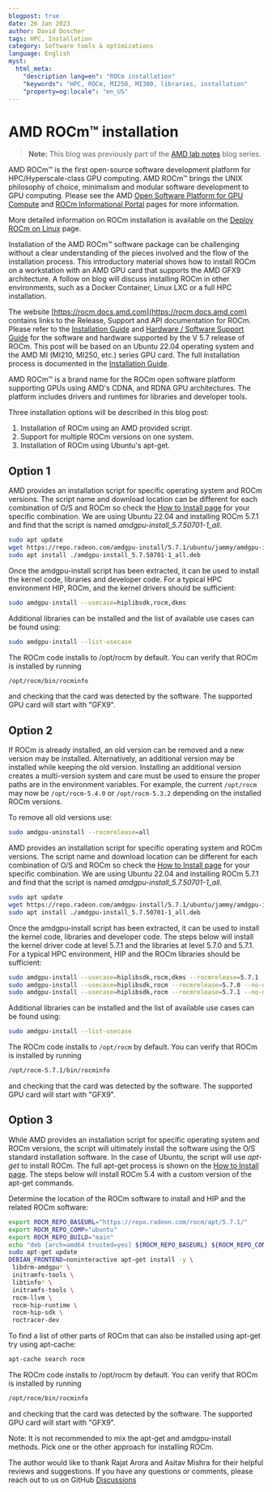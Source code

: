 ```yaml
---
blogpost: true
date: 26 Jan 2023
author: David Doscher
tags: HPC, Installation
category: Software tools & optimizations
language: English
myst:
  html_meta:
    "description lang=en": "ROCm installation"
    "keywords": "HPC, ROCm, MI250, MI300, libraries, installation"
    "property=og:locale": "en_US"
---
```


# AMD ROCm™ installation

> **Note:** This blog was previously part of the [AMD lab notes](https://github.com/amd/amd-lab-notes)
> blog series.

AMD ROCm™ is the first open-source software development platform for HPC/Hyperscale-class
GPU computing. AMD ROCm™ brings the UNIX philosophy of choice, minimalism and modular software
development to GPU computing. Please see the AMD
[Open Software Platform for GPU Compute](https://www.amd.com/en/graphics/servers-solutions-rocm)
and [ROCm Informational Portal](https://rocm.docs.amd.com/) pages for more information.

More detailed information on ROCm installation is available on the
[Deploy ROCm on Linux](https://rocm.docs.amd.com/en/latest/deploy/linux/index.html) page.

Installation of the AMD ROCm™ software package can be challenging without a clear
understanding of the pieces involved and the flow of the installation process. This
introductory material shows how to install ROCm on a workstation with an AMD GPU
card that supports the AMD GFX9 architecture. A follow on blog will discuss installing
ROCm in other environments, such as a Docker Container, Linux LXC or a full HPC installation.

The website [https://rocm.docs.amd.com](https://rocm.docs.amd.com) contains links
to the Release, Support and API documentation for ROCm. Please refer to the
[Installation Guide](https://rocm.docs.amd.com/en/latest/deploy/linux/) and
[Hardware / Software Support Guide](https://rocm.docs.amd.com/en/latest/release/gpu_os_support.html)
for the software and hardware supported by the V 5.7 release of ROCm. This post
will be based on an Ubuntu 22.04 operating system and the AMD MI (MI210, MI250,
etc.) series GPU card. The full installation process is documented in the
[Installation Guide](https://rocm.docs.amd.com/en/latest/deploy/linux/).

AMD ROCm™ is a brand name for the ROCm open software platform supporting
GPUs using AMD's CDNA, and RDNA GPU architectures. The platform includes
drivers and runtimes for libraries and developer tools.

 Three installation options will be described in this blog post:

 1. Installation of ROCm using an AMD provided script.
 2. Support for multiple ROCm versions on one system.
 3. Installation of ROCm using Ubuntu's apt-get.

## Option 1

AMD provides an installation script for specific operating system and ROCm versions.
The script name and download location can be different for each combination of O/S
and ROCm so check the
[How to Install page](https://rocm.docs.amd.com/en/latest/deploy/linux/installer/install.html)
for your specific combination. We are using Ubuntu 22.04 and installing ROCm 5.7.1
and find that the script is named *amdgpu-install_5.7.50701-1_all*.

```bash
sudo apt update
wget https://repo.radeon.com/amdgpu-install/5.7.1/ubuntu/jammy/amdgpu-install_5.7.50701-1_all.deb
sudo apt install ./amdgpu-install_5.7.50701-1_all.deb
```

Once the amdgpu-install script has been extracted, it can be used to install the
kernel code, libraries and developer code. For a typical HPC environment HIP, ROCm,
and the kernel drivers should be sufficient:

```bash
sudo amdgpu-install --usecase=hiplibsdk,rocm,dkms
```

Additional libraries can be installed and the list of available use cases can be found using:

```bash
sudo amdgpu-install --list-usecase
```

The ROCm code installs to /opt/rocm by default. You can verify that ROCm is installed by running

```bash
/opt/rocm/bin/rocminfo
```

and checking that the card was detected by the software. The supported GPU card will start with "GFX9".

## Option 2

If ROCm is already installed, an old version can be removed and a new version may
be installed. Alternatively, an additional version may be installed while keeping
the old version. Installing an additional version creates a multi-version system
and care must be used to ensure the proper paths are in the environment variables.
For example, the current ```/opt/rocm``` may now be ```/opt/rocm-5.4.0``` or
```/opt/rocm-5.3.2``` depending on the installed ROCm versions.

To remove all old versions use:

```bash
sudo amdgpu-uninstall --rocmrelease=all
```

AMD provides an installation script for specific operating system and ROCm versions.
The script name and download location can be different for each combination of O/S
and ROCm so check the [How to Install page](https://rocm.docs.amd.com/en/latest/deploy/linux/installer/install.html)
for your specific combination. We are using Ubuntu 22.04 and installing ROCm 5.7.1
and find that the script is named *amdgpu-install_5.7.50701-1_all*.

```bash
sudo apt update
wget https://repo.radeon.com/amdgpu-install/5.7.1/ubuntu/jammy/amdgpu-install_5.7.50701-1_all.deb
sudo apt install ./amdgpu-install_5.7.50701-1_all.deb
```

Once the amdgpu-install script has been extracted,  it can be used to install the
kernel code, libraries and developer code. The steps below will install the kernel
driver code at level 5.7.1 and the libraries at level 5.7.0 and 5.7.1. For a typical
HPC environment, HIP and the ROCm libraries should be sufficient:

```bash
sudo amdgpu-install --usecase=hiplibsdk,rocm,dkms --rocmrelease=5.7.1
sudo amdgpu-install --usecase=hiplibsdk,rocm --rocmrelease=5.7.0 --no-dkms
sudo amdgpu-install --usecase=hiplibsdk,rocm --rocmrelease=5.7.1 --no-dkms
```

Additional libraries can be installed and the list of available use cases can be found using:

```bash
sudo amdgpu-install --list-usecase
```

The ROCm code installs to `/opt/rocm` by default. You can verify that ROCm is installed by running

```bash
/opt/rocm-5.7.1/bin/rocminfo
```

and checking that the card was detected by the software. The supported GPU card will start with "GFX9".

## Option 3

While AMD provides an installation script for specific operating system and ROCm
versions, the script will ultimately install the software using the O/S standard
installation software. In the case of Ubuntu, the script will use *apt-get* to install
ROCm. The full apt-get process is shown on the
[How to Install page](https://rocm.docs.amd.com/en/latest/deploy/linux/os-native/install.html).
The steps below will install ROCm 5.4 with a custom version of the apt-get commands.

Determine the location of the ROCm software to install and HIP and the related ROCm software:

```bash
export ROCM_REPO_BASEURL="https://repo.radeon.com/rocm/apt/5.7.1/"
export ROCM_REPO_COMP="ubuntu"
export ROCM_REPO_BUILD="main"
echo "deb [arch=amd64 trusted=yes] ${ROCM_REPO_BASEURL} ${ROCM_REPO_COMP} ${ROCM_REPO_BUILD}" > /etc/apt/sources.list.d/rocm.list
sudo apt-get update
DEBIAN_FRONTEND=noninteractive apt-get install -y \
 libdrm-amdgpu* \
 initramfs-tools \
 libtinfo* \
 initramfs-tools \
 rocm-llvm \
 rocm-hip-runtime \
 rocm-hip-sdk \
 roctracer-dev
```

To find a list of other parts of ROCm that can also be installed using apt-get try using apt-cache:

```bash
apt-cache search rocm
```

The ROCm code installs to /opt/rocm by default. You can verify that ROCm is installed by running

```bash
/opt/rocm/bin/rocminfo
```

and checking that the card was detected by the software. The supported GPU card will
start with "GFX9".

Note: It is not recommended to mix the apt-get and amdgpu-install methods. Pick one
or the other approach for installing ROCm.

The author would like to thank Rajat Arora and Asitav Mishra for their helpful
reviews and suggestions. If you have any questions or comments, please reach
out to us on GitHub [Discussions](https://github.com/ROCm/rocm-blogs/discussions)
